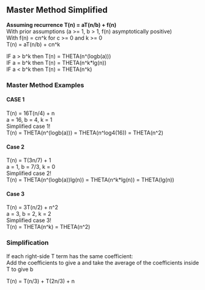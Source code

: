 ## Master Method Simplified
**Assuming recurrence T(n) = aT(n/b) + f(n)**  
With prior assumptions (a >= 1, b > 1, f(n) asymptotically
positive)  
With f(n) = cn^k for c >= 0 and k >= 0  
T(n) = aT(n/b) + cn^k  

IF a > b^k then T(n) = THETA(n^(logb(a)))  
IF a = b^k then T(n) = THETA(n^k\*lg(n))  
IF a < b^k then T(n) = THETA(n^k)  

### Master Method Examples
#### CASE 1
T(n) = 16T(n/4) + n  
a = 16, b = 4, k = 1  
Simplified case 1!  
T(n) = THETA(n^(logb(a))) = THETA(n^log4(16)) = THETA(n^2)  

#### Case 2
T(n) = T(3n/7) + 1  
a = 1, b = 7/3, k = 0  
Simplified case 2!  
T(n) = THETA(n^(logb(a))lg(n)) = THETA(n^k\*lg(n)) = THETA(lg(n))  

#### Case 3
T(n) = 3T(n/2) + n^2  
a = 3, b = 2, k = 2  
Simplified case 3!  
T(n) = THETA(n^k) = THETA(n^2)  

### Simplification
If each right-side T term has the same coefficient:  
Add the coefficients to give a and take the average of the
coefficients inside T to give b  

T(n) = T(n/3) + T(2n/3) + n
